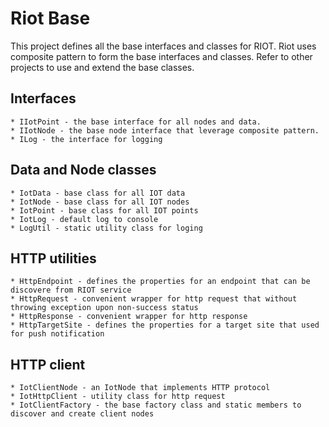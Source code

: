 # Riot Base 
This project defines all the base interfaces and classes for RIOT. Riot uses composite pattern to form the base interfaces and classes.
Refer to other projects to use and extend the base classes.


## Interfaces
    * IIotPoint - the base interface for all nodes and data.
    * IIotNode - the base node interface that leverage composite pattern.
    * ILog - the interface for logging
## Data and Node classes
    * IotData - base class for all IOT data
    * IotNode - base class for all IOT nodes
    * IotPoint - base class for all IOT points
    * IotLog - default log to console
    * LogUtil - static utility class for loging
## HTTP utilities
    * HttpEndpoint - defines the properties for an endpoint that can be discovere from RIOT service
    * HttpRequest - convenient wrapper for http request that without throwing exception upon non-success status
    * HttpResponse - convenient wrapper for http response
    * HttpTargetSite - defines the properties for a target site that used for push notification
## HTTP client
    * IotClientNode - an IotNode that implements HTTP protocol
    * IotHttpClient - utility class for http request
    * IotClientFactory - the base factory class and static members to discover and create client nodes
